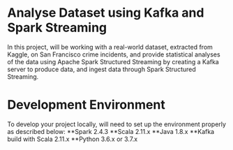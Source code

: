 # Analyse Dataset using Kafka and Spark Streaming

In this project, will be working with a real-world dataset, extracted from Kaggle, on San Francisco crime incidents, and provide statistical analyses of the data using Apache Spark Structured Streaming by creating a Kafka server to produce data, and ingest data through Spark Structured Streaming.

# Development Environment
To develop your project locally, will need to set up the environment properly as described below:
**Spark 2.4.3
**Scala 2.11.x
**Java 1.8.x
**Kafka build with Scala 2.11.x
**Python 3.6.x or 3.7.x

 
